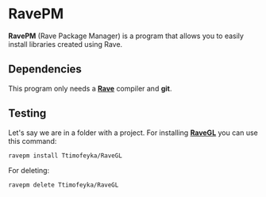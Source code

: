 # RavePM

**RavePM** (Rave Package Manager) is a program that allows you to easily install libraries created using Rave.

## Dependencies
This program only needs a [**Rave**](https://github.com/Ttimofeyka/Rave) compiler and **git**.

## Testing
Let's say we are in a folder with a project. For installing [**RaveGL**](https://github.com/Ttimofeyka/RaveGL) you can use this command:

    ravepm install Ttimofeyka/RaveGL

For deleting:

    ravepm delete Ttimofeyka/RaveGL
